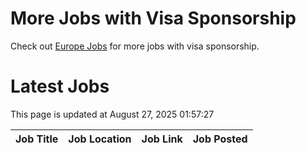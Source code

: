 # More Jobs with Visa Sponsorship

Check out [Europe Jobs](https://github.com/sureshparimi/europejobs#latest-jobs) for more jobs with visa sponsorship.

# Latest Jobs

This page is updated at August 27, 2025 01:57:27

| Job Title | Job Location | Job Link | Job Posted |
| --- | --- | --- | --- |
